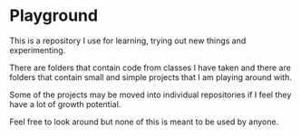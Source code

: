# Playground
This is a repository I use for learning, trying out new things and experimenting. 

There are folders that contain code from classes I have taken and there are folders that contain small and simple projects that I am playing around with. 

Some of the projects may be moved into individual repositories if I feel they have a lot of growth potential. 

Feel free to look around but none of this is meant to be used by anyone.

